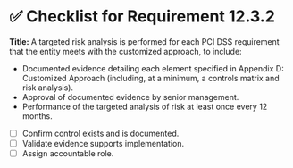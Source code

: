 # ✅ Checklist for Requirement 12.3.2

**Title:** A targeted risk analysis is performed for each PCI DSS requirement that the entity meets with the customized approach, to include:
- Documented evidence detailing each element specified in Appendix D: Customized Approach (including, at a minimum, a controls matrix and risk analysis). 
- Approval of documented evidence by senior management. 
- Performance of the targeted analysis of risk at least once every 12 months.

- [ ] Confirm control exists and is documented.
- [ ] Validate evidence supports implementation.
- [ ] Assign accountable role.
